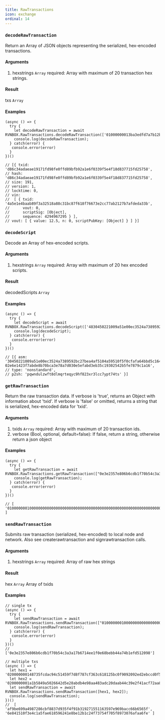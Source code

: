 ```yaml
---
title: RawTransactions
icon: exchange
ordinal: 14
---
```


### `decodeRawTransaction`

Return an Array of JSON objects representing the serialized, hex-encoded transactions.

#### Arguments

1.  hexstrings `Array` required: Array with maximum of 20 transaction hex strings.

#### Result

txs `Array`

#### Examples

    (async () => {
      try {
        let decodeRawTransaction = await RVNBOX.RawTransactions.decodeRawTransaction(['01000000013ba3edfd7a7b12b27ac72c3e67768f617fc81bc3888a51323a9fb8aa4b1e5e4a000000006a4730440220540986d1c58d6e76f8f05501c520c38ce55393d0ed7ed3c3a82c69af04221232022058ea43ed6c05fec0eccce749a63332ed4525460105346f11108b9c26df93cd72012103083dfc5a0254613941ddc91af39ff90cd711cdcde03a87b144b883b524660c39ffffffff01807c814a000000001976a914d7e7c4e0b70eaa67ceff9d2823d1bbb9f6df9a5188ac00000000']);
        console.log(decodeRawTransaction);
      } catch(error) {
       console.error(error)
      }
    })()

    // [{ txid: 'd86c34adaeae19171fd98fe0ffd89bfb92a1e6f0339f5e4f18d837715fd25758',
    // hash: 'd86c34adaeae19171fd98fe0ffd89bfb92a1e6f0339f5e4f18d837715fd25758',
    // size: 191,
    // version: 1,
    // locktime: 0,
    // vin:
    //  [ { txid: '4a5e1e4baab89f3a32518a88c31bc87f618f76673e2cc77ab2127b7afdeda33b',
    //      vout: 0,
    //      scriptSig: [Object],
    //      sequence: 4294967295 } ],
    // vout: [ { value: 12.5, n: 0, scriptPubKey: [Object] } ] }]

### `decodeScript`

Decode an Array of hex-encoded scripts.

#### Arguments

1.  hexstrings `Array` required: Array with maximum of 20 hex encoded scripts.

#### Result

decodedScripts `Array`

#### Examples

    (async () => {
      try {
        let decodeScript = await RVNBOX.RawTransactions.decodeScript(['4830450221009a51e00ec3524a7389592bc27bea4af5104a59510f5f0cfafa64bbd5c164ca2e02206c2a8bbb47eabdeed52f17d7df668d521600286406930426e3a9415fe10ed592012102e6e1423f7abde8b70bca3e78a7d030e5efabd3eb35c19302542b5fe7879c1a16']);
        console.log(decodeScript);
      } catch(error) {
       console.error(error)
      }
    })()

    // [{ asm: '30450221009a51e00ec3524a7389592bc27bea4af5104a59510f5f0cfafa64bbd5c164ca2e02206c2a8bbb47eabdeed52f17d7df668d521600286406930426e3a9415fe10ed59201 02e6e1423f7abde8b70bca3e78a7d030e5efabd3eb35c19302542b5fe7879c1a16',
    // type: 'nonstandard',
    // p2sh: 'pqwndulzwft8dlmqrteqyc9hf823xr3lcc7ypt74ts' }]

### `getRawTransaction`

Return the raw transaction data. If verbose is 'true', returns an Object with information about 'txid'. If verbose is 'false' or omitted, returns a string that is serialized, hex-encoded data for 'txid'.

#### Arguments

1.  txids `Array` required: Array with maximum of 20 transaction ids.
2.  verbose (Bool, optional, default=false): If false, return a string, otherwise return a json object

#### Examples

    (async () => {
      try {
        let getRawTransaction = await RVNBOX.RawTransactions.getRawTransaction(["0e3e2357e806b6cdb1f70b54c3a3a17b6714ee1f0e68bebb44a74b1efd512098"]);
        console.log(getRawTransaction);
      } catch(error) {
       console.error(error)
      }
    })()

    // [ '01000000010000000000000000000000000000000000000000000000000000000000000000ffffffff0704ffff001d0104ffffffff0100f2052a0100000043410496b538e853519c726a2c91e61ec11600ae1390813a627c66fb8be7947be63c52da7589379515d4e0a604f8141781e62294721166bf621e73a82cbf2342c858eeac00000000' ]

### `sendRawTransaction`

Submits raw transaction (serialized, hex-encoded) to local node and network. Also see createrawtransaction and signrawtransaction calls.

#### Arguments

1.  hexstrings `Array` required: Array of raw hex strings

#### Result

hex `Array` Array of txids

#### Examples

    // single tx
    (async () => {
      try {
        let sendRawTransaction = await RVNBOX.RawTransactions.sendRawTransaction(["01000000010000000000000000000000000000000000000000000000000000000000000000ffffffff0704ffff001d0104ffffffff0100f2052a0100000043410496b538e853519c726a2c91e61ec11600ae1390813a627c66fb8be7947be63c52da7589379515d4e0a604f8141781e62294721166bf621e73a82cbf2342c858eeac00000000"]);
        console.log(sendRawTransaction);
      } catch(error) {
       console.error(error)
      }
    })()
    // ['0e3e2357e806b6cdb1f70b54c3a3a17b6714ee1f0e68bebb44a74b1efd512098']

    // multiple txs
    (async () => {
      let hex1 = '020000000148735fcdac94c51459f7d8f787cf363c618125bc0f9092092ed2ebccd0f5557e0000000069463043021f4e3dd1fadb3e8fabdbd94b125d7e97932f72bb08118407e49cf505e7f5f63b022062eee3c5d94b4bc6b68ab0018876e9661b257f1e8487173876faccf7d3a2220541210313299e9ec7a9e62789094b850ab6f71df7c39af7c03568027c24d0bc9eda930dffffffff017b140000000000001976a914e11ed7fd6416d8f5c58a1cb3e1b0005c3cab092f88ac00000000';
      let hex2 = '0200000001a1b5849a5026642d5e28abdb4e98aa483adc20daab44c39e2f41acf72aa8c845000000006b483045022100994ab28c7df64852057c3ab965148ef2b5456233c12774087e88a62bbc27d4230220504d1096ac52915d32d2356ba5ae82f202543b88c24b4643800919e85da333984121039c48c06ce551810a2eeedf516c77995a922ca65c4e9e9a0a07288a6fae149eb2ffffffff013b1e0000000000001976a9140377597dd75d41398259c36d05a5a68ba0af782d88ac00000000';
      let sendRawTransaction = await RVNBOX.RawTransactions.sendRawTransaction([hex1, hex2]);
      console.log(sendRawTransaction);
    })()
    //  [ 'af9be699a4987286cbf8837d935f4f91b319271551163597e969bacc66b6565f', '6e841510f3e4c1a5fae618596241e8be12b1c24f73754f705f8973076afaa6fe' ]
